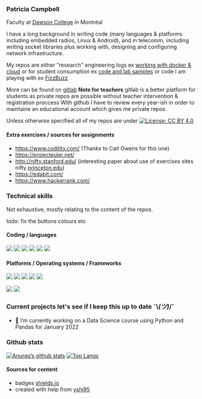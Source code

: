 ### Patricia Campbell
Faculty at [Dawson College](https://www.dawsoncollege.qc.ca/) in Montréal

I have a long background in writing code (many languages & platforms including embedded radios, Linux & Android), and in telecomm, including writing socket libraries plus working with, designing and configuring network infrastructure.

My repos are either "research" engineering logs ex [working with docker & cloud](https://github.com/campbe13/docker-ecq2020) or for student consumption ex [code and lab samples](https://github.com/campbe13/JS320-2021) or
code I am playing with ex [FizzBuzz](https://github.com/campbe13/FizzBuzz)

More can be found on [gitlab](https://gitlab.com/campbe13) __Note  for teachers__ gitlab is a better platform for students as private
repos are possible without teacher intervention & registration proccess   With github I have to review every year-ish 
in order to maintaine an educational account which gives me private repos.

Unless otherwise specified all of my repos are under <a href="https://creativecommons.org/licenses/by/4.0/"><img src="https://img.shields.io/badge/License-CC%20BY%204.0-lightgrey.svg" alt="License: CC BY 4.0"></a>
#### Extra exercises  / sources for assignments
* https://www.codility.com/  (Thanks to Cait Owens for this one)
* https://projecteuler.net/ 
* http://nifty.stanford.edu/  (interesting paper about use of exercises sites nifty [princeton.edu](https://collaborate.princeton.edu/en/publications/nifty-assignments-2))
* https://edabit.com/
* https://www.hackerrank.com/
### Technical skills
Not exhaustive, mostly relating to the content of the repos.

todo: fix the buttons colours etc
#### Coding / languages
![](https://img.shields.io/badge/Code-JavaScript-informational?style=flat&logo=JavaScript&color=61DAFB)
![](https://img.shields.io/badge/Code-Python-informational?style=flat&logo=Python&color=61DAFB)
![](https://img.shields.io/badge/Scripting-bash-informational?style=flat&logo=Linux&color=61DAFB)
![](https://img.shields.io/badge/Code-Kotlin-informational?style=flat&logo=Kotlin&color=61DAFB)
![](https://img.shields.io/badge/Code-Java-informational?style=flat&logo=Java&color=61DAFB)
![](https://img.shields.io/badge/Code-c-informational?style=flat&logo=C&color=61DAFB)
#### Platforms / Operating systems / Frameworks
![](https://img.shields.io/badge/Linux-Ubuntu-informational?style=flat&logo=Ubuntu&color=61DAFB)
![](https://img.shields.io/badge/Linux-CentOS-informational?style=flat&logo=CentOS&color=61DAFB)
![](https://img.shields.io/badge/Linux-Debian-informational?style=flat&logo=Debian&color=61DAFB)
![](https://img.shields.io/badge/Linux-RedHat-informational?style=flat&logo=RedHat&color=61DAFB)
![](https://img.shields.io/badge/Environment-Docker-informational?style=flat&logo=Docker&color=61DAFB)

![](https://img.shields.io/badge/Framework-Android-informational?style=flat&logo=Android&color=61DAFB)
![](https://img.shields.io/badge/Framework-React-informational?style=flat&logo=react&color=61DAFB)

### Current projects let's see if I keep this up to date ¯\\_(ツ)_/¯
- 🔭 I’m currently working on a Data Science course using Python and Pandas for  January 2022
### Github stats
[![Anurag’s github stats](https://github-readme-stats.vercel.app/api?username=campbe13)](https://github.com/campbe13)
[![Top Langs](https://github-readme-stats.vercel.app/api/top-langs/?username=campbe13&layout=compact)](https://github.com/campbe13)
<!--
**campbe13/campbe13** is a ✨ _special_ ✨ repository because its `README.md` (this file) appears on your GitHub profile.

Here are some ideas to get you started:

- 🌱 I’m currently learning ...
- 👯 I’m looking to collaborate on ...
- 🤔 I’m looking for help with ...
- 💬 Ask me about ...
- 📫 How to reach me: ...
- 😄 Pronouns: ...
- ⚡ Fun fact: ...
-->
#### Sources for content
* badges [shields.io](https://shields.io/)
* created with help from [yshi95](https://yushi95.medium.com/how-to-create-a-beautiful-readme-for-your-github-profile-36957caa711c)                                           
